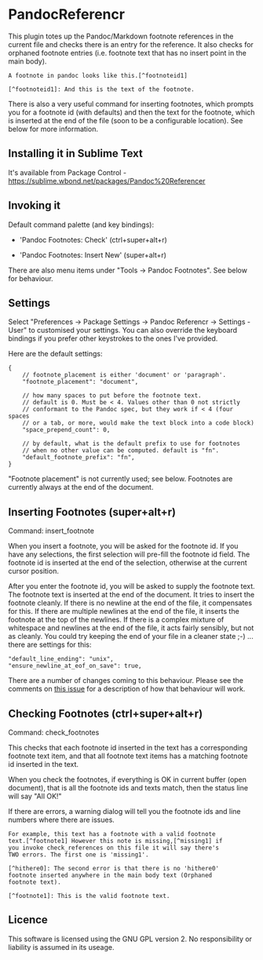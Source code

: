 PandocReferencr
===============

This plugin totes up the Pandoc/Markdown footnote references in the current  file  and checks there is an entry for the reference. It also checks for orphaned footnote entries (i.e. footnote text that has no insert point in the main body).

    A footnote in pandoc looks like this.[^footnoteid1]

    [^footnoteid1]: And this is the text of the footnote.

There is also a very useful command for inserting footnotes, which prompts you for a footnote id (with defaults) and then the text for the footnote, which is inserted at the end of the file (soon to be a configurable location). See below for more information.


Installing it in Sublime Text
-----------------------------

It's available from Package Control - https://sublime.wbond.net/packages/Pandoc%20Referencer


Invoking it
-----------

Default command palette (and key bindings):

* 'Pandoc Footnotes: Check' (ctrl+super+alt+r)

* 'Pandoc Footnotes: Insert New' (super+alt+r)

There are also menu items under "Tools -> Pandoc Footnotes". See below for behaviour.


Settings
--------

Select "Preferences -> Package Settings -> Pandoc Referencr -> Settings - User" to customised your settings. You can also override the keyboard bindings if you prefer other keystrokes to the ones I've provided.

Here are the default settings:

    {
        // footnote_placement is either 'document' or 'paragraph'. 
        "footnote_placement": "document",

        // how many spaces to put before the footnote text. 
        // default is 0. Must be < 4. Values other than 0 not strictly
        // conformant to the Pandoc spec, but they work if < 4 (four spaces
        // or a tab, or more, would make the text block into a code block)
        "space_prepend_count": 0,

        // by default, what is the default prefix to use for footnotes 
        // when no other value can be computed. default is "fn".
        "default_footnote_prefix": "fn",
    }

"Footnote placement" is not currently used; see below. Footnotes are currently always at the end of the document.


Inserting Footnotes (super+alt+r)
-------------------

Command: insert_footnote

When you insert a footnote, you will be asked for the footnote id. If you have any selections, the first selection will pre-fill the footnote id field. The footnote id is inserted at the end of the selection, otherwise at the current cursor position.

After you enter the footnote id, you will be asked to supply the footnote text. The footnote text is inserted at the end of the document. It tries to insert the footnote cleanly. If there is no newline at the end of the file, it compensates for this. If there are multiple newlines at the end of the file, it inserts the footnote at the top of the newlines. If there is a complex mixture of whitespace and newlines at the end of the file, it acts fairly sensibly, but not as cleanly. You could try keeping the end of your file in a cleaner state ;-) ... there are settings for this:

    "default_line_ending": "unix",
    "ensure_newline_at_eof_on_save": true,

There are a number of changes coming to this behaviour. Please see the comments on [this issue](https://github.com/scotartt/PandocReferencr/issues/1) for a description of how that behaviour will work.

Checking Footnotes (ctrl+super+alt+r)
------------------

Command: check_footnotes

This checks that each footnote id inserted in the text has a corresponding footnote text item, and that all footnote text items has a matching footnote id inserted in the text.

When you check the footnotes, if everything is OK in current buffer (open document), that is all the footnote ids and texts match, then the status line will say "All OK!"

If there are errors, a warning dialog will tell you the footnote ids and line numbers where there are issues.

    For example, this text has a footnote with a valid footnote 
    text.[^footnote1] However this note is missing,[^missing1] if 
    you invoke check_references on this file it will say there's 
    TWO errors. The first one is 'missing1'.

    [^hithere0]: The second error is that there is no 'hithere0'
    footnote inserted anywhere in the main body text (Orphaned 
    footnote text).

    [^footnote1]: This is the valid footnote text.

Licence
-------

This software is licensed using the GNU GPL version 2. No responsibility or liability is assumed in its useage. 
